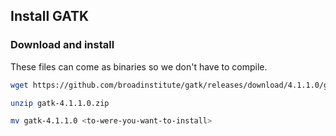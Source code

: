 ## Install GATK


### Download and install


These files can come as binaries so we don't have to compile.

```bash
wget https://github.com/broadinstitute/gatk/releases/download/4.1.1.0/gatk-4.1.1.0.zip

unzip gatk-4.1.1.0.zip

mv gatk-4.1.1.0 <to-were-you-want-to-install>
```
